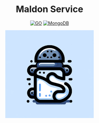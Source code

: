 <div align="center">

# Maldon Service

[![GO](https://img.shields.io/badge/Go-00ADD8?style=for-the-badge&logo=go&logoColor=white)](https://www.go.dev)
[![MongoDB](https://img.shields.io/badge/MongoDB-4EA94B?style=for-the-badge&logo=mongodb&logoColor=white)](https://www.mongodb.com/)

<img alt="Maldon Discord" height="280" src="/assets/maldon-discord-logo.png" />

</div>


